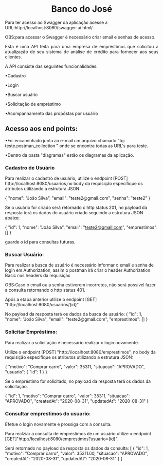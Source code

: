 <h1 align="center">Banco do José</h1>

<p>Para ter acesso ao Swagger da aplicação acesse a URL:http://localhost:8080/swagger-ui.html/</p>
<p>OBS:para acessar o Swagger é necessário criar email e senhas de acesso.</p>

<p align="justify">Esta é uma API feita para uma empresa de empréstimos que solicitou a atualização 
de seu sistema de análise de crédito para fornecer aos seus clientes.</p>

<p align="justify">A API consiste das seguintes funcionalidades:</p>
<p>•Cadastro</p>
<p>•Login</p>
<p>•Buscar usuário</p>
<p>•Solicitação de empréstimo</p>
<p>•Acompanhamento das propóstas por usuário</p>

<h2>Acesso aos end points:</h2>

<p>•Foi encaminhado junto ao e-mail um arquivo chamado "tqi teste.postman_collection "
onde se encontra todas as URL's para teste. </p>
<p>•Dentro da pasta "diagramas" estão os diagramas da aplicação.</p>

<h3>Cadastro de Usuário</h3>

<p>Para realizar o cadastro de usuário, utilize o endpoint [POST] http://localhost:8080/usuarios,no body da requisição
especifique os atributos utilizando a estrutura JSON</p>
<p>
{
    "nome": "João Silva",
    "email": "teste2@gmail.com",
    "senha": "teste2"
}

Se o usuário for criado será retornado o http status 201,
 no payload da resposta terá os dados do usuário criado seguindo a estrutura JSON abaixo:

{
    "id": 1,
    "nome": "João Silva",
    "email": "teste2@gmail.com",
    "emprestimos": []
}

guarde o id para consultas futuras.
</p>

<h3>Buscar Usuário:</h3>

<p>Para realizar a busca de usuário é necessário informar o email e senha de login em Authorization,
 assim o postman irá criar o header Authorization Basic nos headers da requisição</p>
<p>OBS:Caso o email ou a senha estiverem incorretos, não será possível fazer a consulta retornando o http status 401.</p>
<p>Após a etapa anterior utilize o endpoint [GET] "http://localhost:8080/usuarios/{id}"</p>
<p>No payload da resposta terá os dados da busca de usuário:
{
    "id": 1,
    "nome": "João Silva",
    "email": "teste2@gmail.com",
    "emprestimos": []
}
</p>

<h3>Solicitar Empréstimo:</h3>

<p>Para realizar a solicitação é necessário realizar o login novamente.</p>
<p>Utilize o endpoint [POST] "http://localhost:8080/emprestimos", no body da requisição especifique os atributos
utilizando a estrutura JSON:</p>
<p>
{
    "motivo": "Comprar carro",
    "valor": 35311,
    "situacao": "APROVADO",
    "usuario": {
        "id": 1
    }
}

Se o empréstimo for solicitado, no payload da resposta
terá os dados da solicitação.

{
    "id": 1,
    "motivo": "Comprar carro",
    "valor": 35311,
    "situacao": "APROVADO",
    "createdAt": "2020-08-31",
    "updatedAt": "2020-08-31"
}
</p>

<h3>Consultar emprestimos do usuario:</h3>

<p>Efetue o login novamente e prossiga com a consulta.</p>
<p>Para realziar a consulta de emprestimos de um usuário utilize o endpoint
[GET]"http://localhost:8080/emprestimos?usuario={id}".</p>
<p>Será retornado no payload da resposta os dados da consulta:
[
    {
        "id": 1,
        "motivo": "Comprar carro",
        "valor": 35311.00,
        "situacao": "APROVADO",
        "createdAt": "2020-08-31",
        "updatedAt": "2020-08-31"
    }
]
</p>